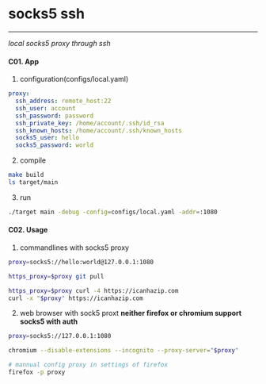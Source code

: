 # socks5 ssh
---
*local socks5 proxy through ssh*

#### C01. App
1. configuration(configs/local.yaml)
```yaml
proxy:
  ssh_address: remote_host:22
  ssh_user: account
  ssh_password: password
  ssh_private_key: /home/account/.ssh/id_rsa
  ssh_known_hosts: /home/account/.ssh/known_hosts
  socks5_user: hello
  socks5_password: world
```

2. compile
```bash
make build
ls target/main
```

3. run
```bash
./target main -debug -config=configs/local.yaml -addr=:1080
```

#### C02. Usage
1. commandlines with socks5 proxy
```bash
proxy=socks5://hello:world@127.0.0.1:1080

https_proxy=$proxy git pull

https_proxy=$proxy curl -4 https://icanhazip.com
curl -x "$proxy" https://icanhazip.com
```

2. web browser with sock5 proxt
**neither firefox or chromium support socks5 with auth**
```bash
proxy=socks5://127.0.0.1:1080

chromium --disable-extensions --incognito --proxy-server="$proxy"

# mannual config proxy in settings of firefox
firefox -p proxy
```
